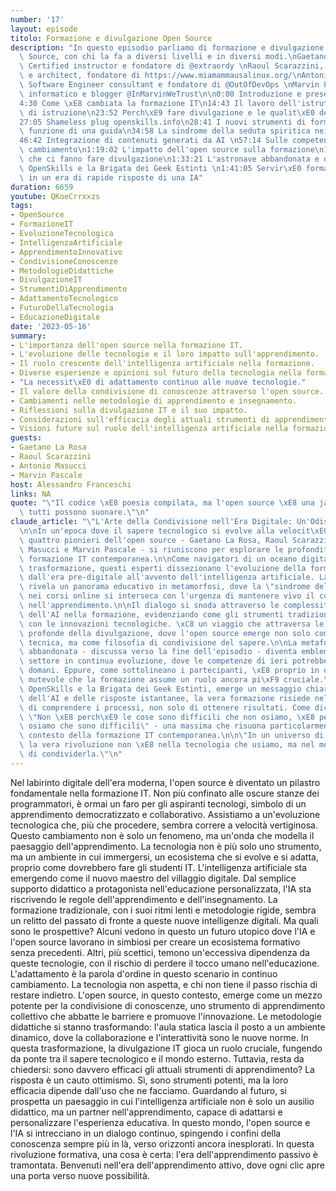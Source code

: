 ```yaml
---
number: '17'
layout: episode
titolo: Formazione e divulgazione Open Source
description: "In questo episodio parliamo di formazione e divulgazione in ambito Open\
  \ Source, con chi la fa a diversi livelli e in diversi modi.\nGaetano La Rosa, RedHat\
  \ Certified instructor e fondatore di @extraordy \nRaoul Scarazzini, Linux instructor\
  \ e architect, fondatore di https://www.miamammausalinux.org/\nAntonio Masucci,\
  \ Software Engineer consultant e fondatore di @OutOfDevOps \nMarvin Pascale, Consulente\
  \ informatico e blogger @InMarvinWeTrust\n\n0:00 Introduzione e presentazioni\n\
  4:30 Come \xE8 cambiata la formazione IT\n14:43 Il lavoro dell'istruttore e i tipi\
  \ di istruzione\n23:52 Perch\xE9 fare divulgazione e le qualit\xE0 del divulgatore\n\
  27:05 Shameless plug openskills.info\n28:41 I nuovi strumenti di formazione e la\
  \ funzione di una guida\n34:58 La sindrome della seduta spiritica nei corsi online\n\
  46:42 Integrazione di contenuti generati da AI \n57:14 Sulle competenze in continuo\
  \ cambiamento\n1:19:02 L'impatto dell'open source sulla formazione\n1:23:54 Le motivazioni\
  \ che ci fanno fare divulgazione\n1:33:21 L'astronave abbandonata e due parole su\
  \ OpenSkills e la Brigata dei Geek Estinti \n1:41:05 Servir\xE0 formarsi in futuro\
  \ in un era di rapide risposte di una IA"
duration: 6659
youtube: QKoeCrrxxzs
tags:
- OpenSource
- FormazioneIT
- EvoluzioneTecnologica
- IntelligenzaArtificiale
- ApprendimentoInnovativo
- CondivisioneConoscenze
- MetodologieDidattiche
- DivulgazioneIT
- StrumentiDiApprendimento
- AdattamentoTecnologico
- FuturoDellaTecnologia
- EducazioneDigitale
date: '2023-05-16'
summary:
- L'importanza dell'open source nella formazione IT.
- L'evoluzione delle tecnologie e il loro impatto sull'apprendimento.
- Il ruolo crescente dell'intelligenza artificiale nella formazione.
- Diverse esperienze e opinioni sul futuro della tecnologia nella formazione.
- "La necessit\xE0 di adattamento continuo alle nuove tecnologie."
- Il valore della condivisione di conoscenze attraverso l'open source.
- Cambiamenti nelle metodologie di apprendimento e insegnamento.
- Riflessioni sulla divulgazione IT e il suo impatto.
- Considerazioni sull'efficacia degli attuali strumenti di apprendimento.
- Visioni future sul ruolo dell'intelligenza artificiale nella formazione IT.
guests:
- Gaetano La Rosa
- Raoul Scarazzini
- Antonio Masucci
- Marvin Pascale
host: Alessandro Franceschi
links: NA
quote: "\"Il codice \xE8 poesia compilata, ma l'open source \xE8 una jam session dove\
  \ tutti possono suonare.\"\n"
claude_article: "\"L'Arte della Condivisione nell'Era Digitale: Un'Odissea Formativa\"\
  \n\nIn un'epoca dove il sapere tecnologico si evolve alla velocit\xE0 della luce,\
  \ quattro pionieri dell'open source - Gaetano La Rosa, Raoul Scarazzini, Antonio\
  \ Masucci e Marvin Pascale - si riuniscono per esplorare le profondit\xE0 della\
  \ formazione IT contemporanea.\n\nCome navigatori di un oceano digitale in continua\
  \ trasformazione, questi esperti dissezionano l'evoluzione della formazione tecnologica,\
  \ dall'era pre-digitale all'avvento dell'intelligenza artificiale. La loro discussione\
  \ rivela un panorama educativo in metamorfosi, dove la \"sindrome della seduta spiritica\"\
  \ nei corsi online si interseca con l'urgenza di mantenere vivo il contatto umano\
  \ nell'apprendimento.\n\nIl dialogo si snoda attraverso le complessit\xE0 dell'integrazione\
  \ dell'AI nella formazione, evidenziando come gli strumenti tradizionali si fondano\
  \ con le innovazioni tecnologiche. \xC8 un viaggio che attraversa le motivazioni\
  \ profonde della divulgazione, dove l'open source emerge non solo come metodologia\
  \ tecnica, ma come filosofia di condivisione del sapere.\n\nLa metafora dell'astronave\
  \ abbandonata - discussa verso la fine dell'episodio - diventa emblematica di un\
  \ settore in continua evoluzione, dove le competenze di ieri potrebbero essere obsolete\
  \ domani. Eppure, come sottolineano i partecipanti, \xE8 proprio in questo scenario\
  \ mutevole che la formazione assume un ruolo ancora pi\xF9 cruciale.\n\nAttraverso\
  \ OpenSkills e la Brigata dei Geek Estinti, emerge un messaggio chiaro: nell'era\
  \ dell'AI e delle risposte istantanee, la vera formazione risiede nella capacit\xE0\
  \ di comprendere i processi, non solo di ottenere risultati. Come diceva Seneca,\
  \ \"Non \xE8 perch\xE9 le cose sono difficili che non osiamo, \xE8 perch\xE9 non\
  \ osiamo che sono difficili\" - una massima che risuona particolarmente vera nel\
  \ contesto della formazione IT contemporanea.\n\n\"In un universo di bit e algoritmi,\
  \ la vera rivoluzione non \xE8 nella tecnologia che usiamo, ma nel modo in cui scegliamo\
  \ di condividerla.\"\n"
---
```

Nel labirinto digitale dell'era moderna, l'open source è diventato un pilastro fondamentale nella formazione IT. Non più confinato alle oscure stanze dei programmatori, è ormai un faro per gli aspiranti tecnologi, simbolo di un apprendimento democratizzato e collaborativo.
Assistiamo a un'evoluzione tecnologica che, più che procedere, sembra correre a velocità vertiginosa. Questo cambiamento non è solo un fenomeno, ma un'onda che modella il paesaggio dell'apprendimento. La tecnologia non è più solo uno strumento, ma un ambiente in cui immergersi, un ecosistema che si evolve e si adatta, proprio come dovrebbero fare gli studenti IT.
L'intelligenza artificiale sta emergendo come il nuovo maestro del villaggio digitale. Dal semplice supporto didattico a protagonista nell'educazione personalizzata, l'IA sta riscrivendo le regole dell'apprendimento e dell'insegnamento. La formazione tradizionale, con i suoi ritmi lenti e metodologie rigide, sembra un relitto del passato di fronte a queste nuove intelligenze digitali.
Ma quali sono le prospettive? Alcuni vedono in questo un futuro utopico dove l'IA e l'open source lavorano in simbiosi per creare un ecosistema formativo senza precedenti. Altri, più scettici, temono un'eccessiva dipendenza da queste tecnologie, con il rischio di perdere il tocco umano nell'educazione.
L'adattamento è la parola d'ordine in questo scenario in continuo cambiamento. La tecnologia non aspetta, e chi non tiene il passo rischia di restare indietro. L'open source, in questo contesto, emerge come un mezzo potente per la condivisione di conoscenze, uno strumento di apprendimento collettivo che abbatte le barriere e promuove l'innovazione.
Le metodologie didattiche si stanno trasformando: l'aula statica lascia il posto a un ambiente dinamico, dove la collaborazione e l'interattività sono le nuove norme. In questa trasformazione, la divulgazione IT gioca un ruolo cruciale, fungendo da ponte tra il sapere tecnologico e il mondo esterno.
Tuttavia, resta da chiedersi: sono davvero efficaci gli attuali strumenti di apprendimento? La risposta è un cauto ottimismo. Sì, sono strumenti potenti, ma la loro efficacia dipende dall'uso che ne facciamo.
Guardando al futuro, si prospetta un paesaggio in cui l'intelligenza artificiale non è solo un ausilio didattico, ma un partner nell'apprendimento, capace di adattarsi e personalizzare l'esperienza educativa. In questo mondo, l'open source e l'IA si intrecciano in un dialogo continuo, spingendo i confini della conoscenza sempre più in là, verso orizzonti ancora inesplorati.
In questa rivoluzione formativa, una cosa è certa: l'era dell'apprendimento passivo è tramontata. Benvenuti nell'era dell'apprendimento attivo, dove ogni clic apre una porta verso nuove possibilità.